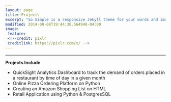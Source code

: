 ```yaml
---
layout: page
title: Projects
excerpt: "So Simple is a responsive Jekyll theme for your words and images."
modified: 2014-08-08T19:44:38.564948-04:00
image:
 feature: 
 <!--credit: pixlr
 creditlink: https://pixlr.com/x/ -->
---
```

<!--Looking for a simple, responsive, theme for your Jekyll powered blog? Well look no further. Here be **So Simple Theme**, the follow up to [**Minimal Mistakes**](http://mmistakes.github.io/minimal-mistakes) --- by designer slash illustrator [Michael Rose](http://mademistakes.com).-->

<hr/>

**Projects Include**
  * QuickSight Analytics Dashboard to track the demand of orders placed in a restaurant by time of day in a given month
  * Online Pizza Ordering Platform on Python
  * Creating an Amazon Shopping List on HTML
  * Retail Application using Python & PostgresSQL
     


[^1]: Example: *domain.com/category-name/post-title*
